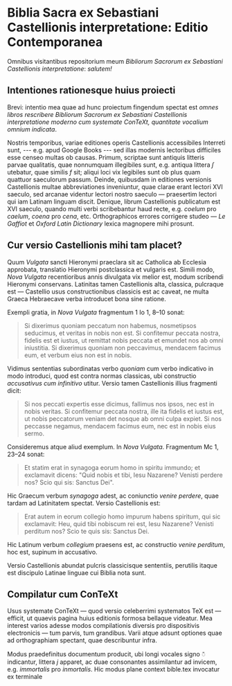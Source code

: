 # Biblia Sacra ex Sebastiani Castellionis interpretatione: Editio Contemporanea

Omnibus visitantibus repositorium meum _Bibliorum Sacrorum ex Sebastiani Castellionis interpretatione_: *salutem!*

## Intentiones rationesque huius proiecti

Brevi: intentio mea quae ad hunc proiectum fingendum spectat est
_omnes libros rescribere Bibliorum Sacrorum ex Sebastiani Castellionis interpretatione moderno cum systemate ConTeXt, quantitate vocalium omnium indicata_.

Nostris temporibus, variae editiones operis Castellionis accessibiles Interreti sunt, --- e.g. apud Google Books ---
sed illas modernis lectoribus difficiles esse censeo multas ob causas.
Primum, scriptae sunt antiquis litteris parvae qualitatis, quae nonnumquam illegibiles sunt,
e.g. antiqua littera _ſ_ utebatur, quae similis _f_ sit; aliqui loci vix legibiles sunt ob plus quam quattuor saeculorum passum.
Deinde, quibusdam in editiones versionis Castellionis multae abbreviationes inveniuntur, quae clarae erant lectori XVI saeculo, sed arcanae videntur lectori nostro saeculo — praesertim lectori qui iam Latinam linguam discit.
Denique, librum Castellionis publicatum est XVI saeculo, quando multi verbi scribebantur haud recte, e.g. _coelum_ pro _caelum_, _coena_ pro _cena_, etc.
Orthographicos errores corrigere studeo — _Le Gaffiot_ et _Oxford Latin Dictionary_ lexica magnopere mihi prosunt.

## Cur versio Castellionis mihi tam placet?

Quum _Vulgata_ sancti Hieronymi praeclara sit ac Catholica ab Ecclesia approbata, translatio Hieronymi postclassica et vulgaris est.
Simili modo, _Nova Vulgata_ recentioribus annis divulgata vix melior est, modum scribendi Hieronymi conservans.
Latinitas tamen Castellionis alta, classica, pulcraque est —
Castellio usus constructionibus classicis est ac caveat, ne multa Graeca Hebraecave verba introducet bona sine ratione.

Exempli gratia, in _Nova Vulgata_ fragmentum 1 Io 1, 8–10 sonat:

> Si dixerimus quoniam peccatum non habemus, nosmetipsos seducimus, et veritas in nobis non est.
> Si confitemur peccata nostra, fidelis est et iustus, ut remittat nobis peccata et emundet nos ab omni iniustitia.
> Si dixerimus quoniam non peccavimus, mendacem facimus eum, et verbum eius non est in nobis.

Vidimus sententias subordinatas verbo _quoniam_ cum verbo indicativo in modo introduci, quod est contra normas classicas, ubi constructio _accusativus cum infinitivo_ utitur.
Versio tamen Castellionis illius fragmenti dicit:

> Si nos peccati expertis esse dicimus, fallimus nos ipsos, nec est in nobis veritas.
> Si confitemur peccata nostra, ille ita fidelis et iustus est, ut nobis peccatorum veniam det nosque ab omni culpa expiet.
> Si nos peccasse negamus, mendacem facimus eum, nec est in nobis eius sermo.

Consideremus atque aliud exemplum. In _Nova Vulgata_. Fragmentum Mc 1, 23–24 sonat:
> Et statim erat in synagoga eorum homo in spiritu immundo; et exclamavit dicens:
> "Quid nobis et tibi, Iesu Nazarene? Venisti perdere nos? Scio qui sis: Sanctus Dei".

Hic Graecum verbum _synagoga_ adest, ac coniunctio _venire perdere_, quae tardam ad Latinitatem spectat. Versio Castellionis est:

> Erat autem in eorum collegio homo impurum habens spiritum, qui sic exclamavit:
> Heu, quid tibi nobiscum rei est, Iesu Nazarene? Venisti perditum nos? Scio te quis sis: Sanctus Dei.

Hic Latinum verbum _collegium_ praesens est, ac constructio _venire perditum_, hoc est, supinum in accusativo.

Versio Castellionis abundat pulcris classicisque sententiis, perutilis itaque est discipulo Latinae linguae cui Biblia nota sunt.

## Compilatur cum ConTeXt

Usus systemate ConTeXt — quod versio celeberrimi systematos TeX est —
efficit, ut quaevis pagina huius editionis formosa bellaque videatur.
Mea interest varios adesse modos compilationis diversis pro dispositivis electronicis — tum parvis, tum grandibus.
Varii atque adsunt optiones quae ad orthographiam spectant, quae describuntur infra.

Modus praedefinitus documentum producit, ubi longi vocales signo ◌̄ indicantur, littera _j_ apparet, ac duae consonantes assimilantur ad invicem, e.g. _immortalis_ pro _inmortalis_.
Hic modus plane context bible.tex invocatur ex terminale 
